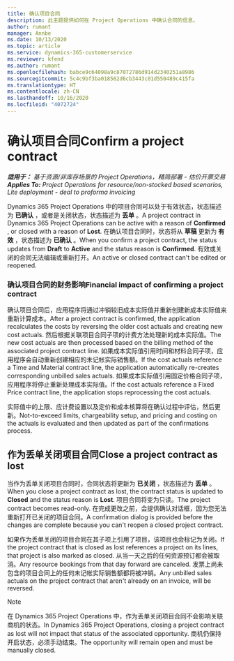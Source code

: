 ```yaml
---
title: 确认项目合同
description: 此主题提供如何在 Project Operations 中确认合同的信息。
author: rumant
manager: Annbe
ms.date: 10/13/2020
ms.topic: article
ms.service: dynamics-365-customerservice
ms.reviewer: kfend
ms.author: rumant
ms.openlocfilehash: babce9c64098a9c87072786d914d2340251a8986
ms.sourcegitcommit: 5c4c9bf3ba018562d6cb3443c01d550489c415fa
ms.translationtype: HT
ms.contentlocale: zh-CN
ms.lasthandoff: 10/16/2020
ms.locfileid: "4072724"
---
```

# <a name="confirm-a-project-contract"></a><span data-ttu-id="e40f9-103">确认项目合同</span><span class="sxs-lookup"><span data-stu-id="e40f9-103">Confirm a project contract</span></span>

<span data-ttu-id="e40f9-104">_**适用于：** 基于资源/非库存场景的 Project Operations，精简部署 - 估价开票交易_</span><span class="sxs-lookup"><span data-stu-id="e40f9-104">_**Applies To:** Project Operations for resource/non-stocked based scenarios, Lite deployment - deal to proforma invoicing_</span></span>

<span data-ttu-id="e40f9-105">Dynamics 365 Project Operations 中的项目合同可以处于有效状态，状态描述为 **已确认** ，或者是关闭状态，状态描述为 **丢单** 。</span><span class="sxs-lookup"><span data-stu-id="e40f9-105">A project contract in Dynamics 365 Project Operations can be active with a reason of **Confirmed** , or closed with a reason of **Lost**.</span></span> <span data-ttu-id="e40f9-106">在确认项目合同时，状态将从 **草稿** 更新为 **有效** ，状态描述为 **已确认** 。</span><span class="sxs-lookup"><span data-stu-id="e40f9-106">When you confirm a project contract, the status updates from **Draft** to **Active** and the status reason is **Confirmed**.</span></span> <span data-ttu-id="e40f9-107">有效或关闭的合同无法编辑或重新打开。</span><span class="sxs-lookup"><span data-stu-id="e40f9-107">An active or closed contract can't be edited or reopened.</span></span> 

### <a name="financial-impact-of-confirming-a-project-contract"></a><span data-ttu-id="e40f9-108">确认项目合同的财务影响</span><span class="sxs-lookup"><span data-stu-id="e40f9-108">Financial impact of confirming a project contract</span></span>

<span data-ttu-id="e40f9-109">确认项目合同后，应用程序将通过冲销较旧成本实际值并重新创建新成本实际值来重新计算成本。</span><span class="sxs-lookup"><span data-stu-id="e40f9-109">After a project contract is confirmed, the application recalculates the costs by reversing the older cost actuals and creating new cost actuals.</span></span> <span data-ttu-id="e40f9-110">然后根据关联项目合同子项的计费方法处理新的成本实际值。</span><span class="sxs-lookup"><span data-stu-id="e40f9-110">The new cost actuals are then processed based on the billing method of the associated project contract line.</span></span> <span data-ttu-id="e40f9-111">如果成本实际值引用时间和材料合同子项，应用程序会自动重新创建相应的未记帐实际销售额。</span><span class="sxs-lookup"><span data-stu-id="e40f9-111">If the cost actuals reference a Time and Material contract line, the application automatically re-creates corresponding unbilled sales actuals.</span></span> <span data-ttu-id="e40f9-112">如果成本实际值引用固定价格合同子项，应用程序将停止重新处理成本实际值。</span><span class="sxs-lookup"><span data-stu-id="e40f9-112">If the cost actuals reference a Fixed Price contract line, the application stops reprocessing the cost actuals.</span></span>

<span data-ttu-id="e40f9-113">实际值中的上限、应计费设置以及定价和成本核算将在确认过程中评估，然后更新。</span><span class="sxs-lookup"><span data-stu-id="e40f9-113">Not-to-exceed limits, chargeability setup, and pricing and costing on the actuals is evaluated and then updated as part of the confirmations process.</span></span>

## <a name="close-a-project-contract-as-lost"></a><span data-ttu-id="e40f9-114">作为丢单关闭项目合同</span><span class="sxs-lookup"><span data-stu-id="e40f9-114">Close a project contract as lost</span></span>

<span data-ttu-id="e40f9-115">当作为丢单关闭项目合同时，合同状态将更新为 **已关闭** ，状态描述为 **丢单** 。</span><span class="sxs-lookup"><span data-stu-id="e40f9-115">When you close a project contract as lost, the contract status is updated to **Closed** and the status reason is **Lost**.</span></span> <span data-ttu-id="e40f9-116">项目合同将变为只读。</span><span class="sxs-lookup"><span data-stu-id="e40f9-116">The project contract becomes read-only.</span></span> <span data-ttu-id="e40f9-117">在完成更改之前，会提供确认对话框，因为您无法重新打开已关闭的项目合同。</span><span class="sxs-lookup"><span data-stu-id="e40f9-117">A confirmation dialog is provided before the changes are complete because you can't reopen a closed project contract.</span></span>

<span data-ttu-id="e40f9-118">如果作为丢单关闭的项目合同在其子项上引用了项目，该项目也会标记为关闭。</span><span class="sxs-lookup"><span data-stu-id="e40f9-118">If the project contract that is closed as lost references a project on its lines, that project is also marked as closed.</span></span> <span data-ttu-id="e40f9-119">从当一天之后的任何资源预订都会被取消。</span><span class="sxs-lookup"><span data-stu-id="e40f9-119">Any resource bookings from that day forward are canceled.</span></span> <span data-ttu-id="e40f9-120">发票上尚未包含的项目合同上的任何未记帐实际销售额都将被冲销。</span><span class="sxs-lookup"><span data-stu-id="e40f9-120">Any unbilled sales actuals on the project contract that aren't already on an invoice, will be reversed.</span></span>

> [!NOTE]
> <span data-ttu-id="e40f9-121">在 Dynamics 365 Project Operations 中，作为丢单关闭项目合同不会影响关联商机的状态。</span><span class="sxs-lookup"><span data-stu-id="e40f9-121">In Dynamics 365 Project Operations, closing a project contract as lost will not impact that status of the associated opportunity.</span></span> <span data-ttu-id="e40f9-122">商机仍保持开启状态，必须手动结束。</span><span class="sxs-lookup"><span data-stu-id="e40f9-122">The opportunity will remain open and must be manually closed.</span></span>
